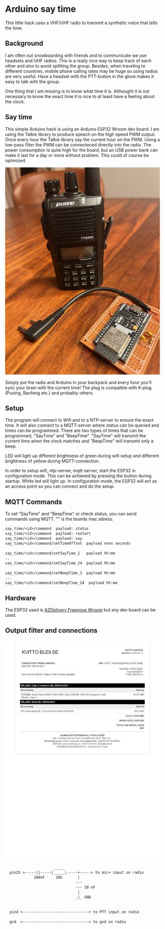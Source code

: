 # Arduino say time
This little hack uses a VHF/UHF radio to transmit a synthetic voice that tells the time.

## Background
I am often out snowboarding with friends and to communicate we use headsets and UHF radios. This is a really nice way to keep track of each other and also to avoid splitting the group. Besides, when traveling to different countries, mobile phone calling rates may be huge so using radios are very useful. Have a headset with the PTT-button in the glove makes it easy to talk with the group.

One thing that I am missing is to know what time it is. Althought it is not necessary to know the exact time it is nice to at least have a feeling about the clock.

## Say time
This simple Arduino hack is using an Arduino ESP32 Wroom dev board. I am using the Talkie library to produce speech on the high speed PWM output. Once every hour the Talkie library say the current hour on the PWM. Using a low-pass filter the PWM can be connecteced directly into the radio. The power consumption is quite high for the board, but an USB power bank can make it last for a day or more without problem. This could of course be optimized.

![alt tag](/img/example.png)

Simply put the radio and Arduino in your backpack and every hour you'll sync your brain with the current time! The plug is compatble with K-plug (Puxing, Baofeng etc.) and probably others.

## Setup
The program will connect to Wifi and to a NTP-server to ensure the exact time. It will also connect to a MQTT-server where status can be queried and times can be programmed. There are two types of times that can be programmed, "SayTime" and "BeepTime". "SayTime" will transmit the current time when the clock matches and "BeepTime" will transmit only a beep.

LED will light up different brightness of green during wifi setup and different brightness of yellow during MQTT-connection.

In order to setup wifi, ntp-server, mqtt-server, start the ESP32 in configuration mode. This can be achieved by pressing the button during startup. White led will light up. In configuration mode, the ESP32 will act as an access point so you can connect and do the setup.

## MQTT Commands
To set "SayTime" and "BeepTime" or check status, you can send commands using MQTT. "<id>" is the boards mac adress.

```
say_time/<id>/command  payload: status
say_time/<id>/command  payload: restart
say_time/<id>/command  payload: say
say_time/<id>/command/setTimeOffset  payload nnnn seconds

say_time/<id>/command/setSayTime_1   payload hh:mm
..
say_time/<id>/command/setSayTime_24  payload hh:mm

say_time/<id>/command/setBeepTime_1  payload hh:mm
...
say_time/<id>/command/setBeepTime_24  payload hh:mm
```


## Hardware
The ESP32 used is [AZDelivery Freenove Wroom](https://www.amazon.com/FREENOVE-ESP32-WROOM-Compatible-Wireless-Detailed/dp/B0C9THDPXP) but any dev board can be used.

## Output filter and connections

![alt tag](/img/kplug.jpg)

```
                      _____
  pin25 >-----||-----|_____|-----+-----> to mic+ input on radio
             100nF     10k       |
                                ---
                                --- 10 nF
                                 |
                                _|_ GND


  pin4 >------------------------------> to PTT input on radio

  gnd  >------------------------------> to gnd on radio
```

